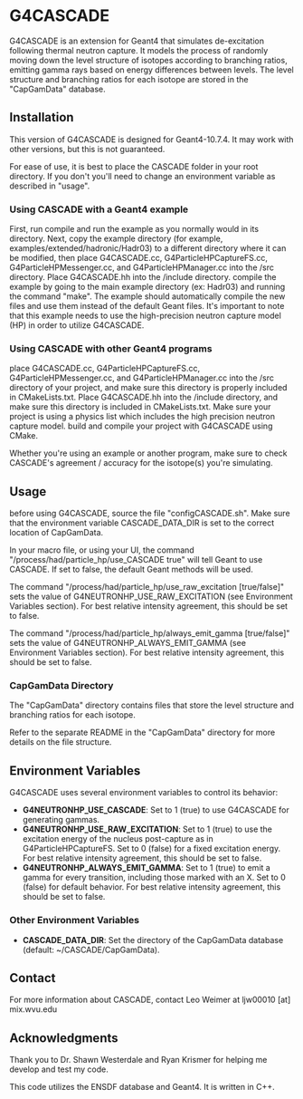 # G4CASCADE

G4CASCADE is an extension for Geant4 that simulates de-excitation following thermal neutron capture. It models the process of randomly moving down the level structure of isotopes according to branching ratios, emitting gamma rays based on energy differences between levels. The level structure and branching ratios for each isotope are stored in the "CapGamData" database.

## Installation

This version of G4CASCADE is designed for Geant4-10.7.4. It may work with other versions, but this is not guaranteed.

For ease of use, it is best to place the CASCADE folder in your root directory. If you don't you'll need to change an environment variable as described in "usage".

### Using CASCADE with a Geant4 example

First, run compile and run the example as you normally would in its directory. Next, copy the example directory (for example, examples/extended/hadronic/Hadr03) to a different directory where it can be modified, then place G4CASCADE.cc, G4ParticleHPCaptureFS.cc, G4ParticleHPMessenger.cc, and G4ParticleHPManager.cc into the /src directory. Place G4CASCADE.hh into the /include directory. compile the example by going to the main example directory (ex: Hadr03) and running the command "make". The example should automatically compile the new files and use them instead of the default Geant files. It's important to note that this example needs to use the high-precision neutron capture model (HP) in order to utilize G4CASCADE.

### Using CASCADE with other Geant4 programs

place G4CASCADE.cc, G4ParticleHPCaptureFS.cc, G4ParticleHPMessenger.cc, and G4ParticleHPManager.cc into the /src directory of your project, and make sure this directory is properly included in CMakeLists.txt. Place G4CASCADE.hh into the /include directory, and make sure this directory is included in CMakeLists.txt. Make sure your project is using a physics list which includes the high precision neutron capture model. build and compile your project with G4CASCADE using CMake.

Whether you're using an example or another program, make sure to check CASCADE's agreement / accuracy for the isotope(s) you're simulating.

## Usage

before using G4CASCADE, source the file "configCASCADE.sh". Make sure that the environment variable CASCADE_DATA_DIR is set to the correct location of CapGamData.

In your macro file, or using your UI, the command "/process/had/particle_hp/use_CASCADE true" will tell Geant to use CASCADE. If set to false, the default Geant methods will be used.

The command "/process/had/particle_hp/use_raw_excitation [true/false]" sets the value of G4NEUTRONHP_USE_RAW_EXCITATION (see Environment Variables section). For best relative intensity agreement, this should be set to false.

The command "/process/had/particle_hp/always_emit_gamma [true/false]" sets the value of G4NEUTRONHP_ALWAYS_EMIT_GAMMA (see Environment Variables section). For best relative intensity agreement, this should be set to false.

### CapGamData Directory

The "CapGamData" directory contains files that store the level structure and branching ratios for each isotope.

Refer to the separate README in the "CapGamData" directory for more details on the file structure.

## Environment Variables

G4CASCADE uses several environment variables to control its behavior:

- **G4NEUTRONHP_USE_CASCADE**: Set to 1 (true) to use G4CASCADE for generating gammas.
- **G4NEUTRONHP_USE_RAW_EXCITATION**: Set to 1 (true) to use the excitation energy of the nucleus post-capture as in G4ParticleHPCaptureFS. Set to 0 (false) for a fixed excitation energy. For best relative intensity agreement, this should be set to false.
- **G4NEUTRONHP_ALWAYS_EMIT_GAMMA**: Set to 1 (true) to emit a gamma for every transition, including those marked with an X. Set to 0 (false) for default behavior. For best relative intensity agreement, this should be set to false.

### Other Environment Variables

- **CASCADE_DATA_DIR**: Set the directory of the CapGamData database (default: ~/CASCADE/CapGamData).

## Contact

For more information about CASCADE, contact Leo Weimer at ljw00010 [at] mix.wvu.edu

## Acknowledgments

Thank you to Dr. Shawn Westerdale and Ryan Krismer for helping me develop and test my code.

This code utilizes the ENSDF database and Geant4. It is written in C++.
